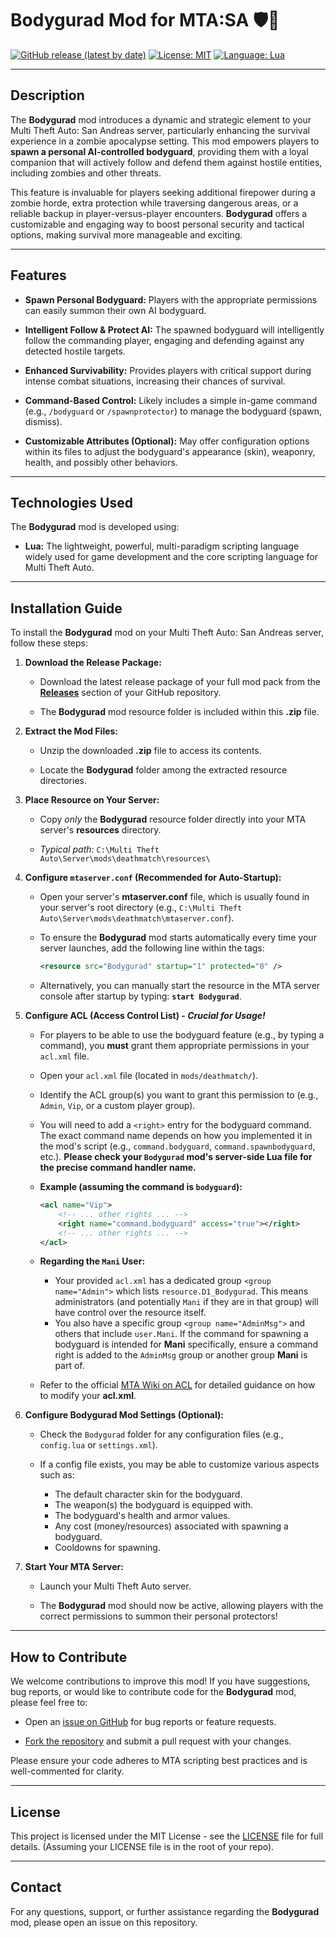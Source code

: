 # Bodygurad Mod for MTA:SA 🛡️🧍

[![GitHub release (latest by date)](https://img.shields.io/github/v/release/Maniseniler/PackZombieMTA)](https://github.com/Maniseniler/PackZombieMTA/releases/latest)
[![License: MIT](https://img.shields.io/badge/License-MIT-yellow.svg)](https://opensource.org/licenses/MIT)
[![Language: Lua](https://img.shields.io/badge/Language-Lua-blue?logo=lua)](https://www.lua.org/)

---

## **Description**

The **Bodygurad** mod introduces a dynamic and strategic element to your Multi Theft Auto: San Andreas server, particularly enhancing the survival experience in a zombie apocalypse setting. This mod empowers players to **spawn a personal AI-controlled bodyguard**, providing them with a loyal companion that will actively follow and defend them against hostile entities, including zombies and other threats.

This feature is invaluable for players seeking additional firepower during a zombie horde, extra protection while traversing dangerous areas, or a reliable backup in player-versus-player encounters. **Bodygurad** offers a customizable and engaging way to boost personal security and tactical options, making survival more manageable and exciting.

---

## **Features**

* **Spawn Personal Bodyguard:** Players with the appropriate permissions can easily summon their own AI bodyguard.

* **Intelligent Follow & Protect AI:** The spawned bodyguard will intelligently follow the commanding player, engaging and defending against any detected hostile targets.

* **Enhanced Survivability:** Provides players with critical support during intense combat situations, increasing their chances of survival.

* **Command-Based Control:** Likely includes a simple in-game command (e.g., `/bodyguard` or `/spawnprotector`) to manage the bodyguard (spawn, dismiss).

* **Customizable Attributes (Optional):** May offer configuration options within its files to adjust the bodyguard's appearance (skin), weaponry, health, and possibly other behaviors.

---

## **Technologies Used**

The **Bodygurad** mod is developed using:

* **Lua:** The lightweight, powerful, multi-paradigm scripting language widely used for game development and the core scripting language for Multi Theft Auto.

---

## **Installation Guide**

To install the **Bodygurad** mod on your Multi Theft Auto: San Andreas server, follow these steps:

1.  **Download the Release Package:**

    * Download the latest release package of your full mod pack from the [**Releases**](https://github.com/Maniseniler/PackZombieMTA/releases) section of your GitHub repository.

    * The **Bodygurad** mod resource folder is included within this **.zip** file.

2.  **Extract the Mod Files:**

    * Unzip the downloaded **.zip** file to access its contents.

    * Locate the **Bodygurad** folder among the extracted resource directories.

3.  **Place Resource on Your Server:**

    * Copy *only* the **Bodygurad** resource folder directly into your MTA server's **resources** directory.

    * *Typical path:* `C:\Multi Theft Auto\Server\mods\deathmatch\resources\`

4.  **Configure `mtaserver.conf` (Recommended for Auto-Startup):**

    * Open your server's **mtaserver.conf** file, which is usually found in your server's root directory (e.g., `C:\Multi Theft Auto\Server\mods\deathmatch\mtaserver.conf`).

    * To ensure the **Bodygurad** mod starts automatically every time your server launches, add the following line within the **<server>** tags:

        ```xml
        <resource src="Bodygurad" startup="1" protected="0" />
        ```

    * Alternatively, you can manually start the resource in the MTA server console after startup by typing: **`start Bodygurad`**.

5.  **Configure ACL (Access Control List) - **_Crucial for Usage!_****

    * For players to be able to use the bodyguard feature (e.g., by typing a command), you **must** grant them appropriate permissions in your `acl.xml` file.

    * Open your `acl.xml` file (located in `mods/deathmatch/`).

    * Identify the ACL group(s) you want to grant this permission to (e.g., `Admin`, `Vip`, or a custom player group).

    * You will need to add a `<right>` entry for the bodyguard command. The exact command name depends on how you implemented it in the mod's script (e.g., `command.bodyguard`, `command.spawnbodyguard`, etc.). **Please check your `Bodygurad` mod's server-side Lua file for the precise command handler name.**

    * **Example (assuming the command is `bodyguard`):**
        ```xml
        <acl name="Vip">
            <!-- ... other rights ... -->
            <right name="command.bodyguard" access="true"></right>
            <!-- ... other rights ... -->
        </acl>
        ```

    * **Regarding the `Mani` User:**
        * Your provided `acl.xml` has a dedicated group `<group name="Admin">` which lists `resource.D1_Bodygurad`. This means administrators (and potentially `Mani` if they are in that group) will have control over the resource itself.
        * You also have a specific group `<group name="AdminMsg">` and others that include `user.Mani`. If the command for spawning a bodyguard is intended for **Mani** specifically, ensure a command right is added to the `AdminMsg` group or another group **Mani** is part of.

    * Refer to the official [MTA Wiki on ACL](https://wiki.multitheftauto.com/wiki/ACL) for detailed guidance on how to modify your **acl.xml**.

6.  **Configure Bodygurad Mod Settings (Optional):**

    * Check the `Bodygurad` folder for any configuration files (e.g., `config.lua` or `settings.xml`).

    * If a config file exists, you may be able to customize various aspects such as:
        * The default character skin for the bodyguard.
        * The weapon(s) the bodyguard is equipped with.
        * The bodyguard's health and armor values.
        * Any cost (money/resources) associated with spawning a bodyguard.
        * Cooldowns for spawning.

7.  **Start Your MTA Server:**

    * Launch your Multi Theft Auto server.

    * The **Bodygurad** mod should now be active, allowing players with the correct permissions to summon their personal protectors!

---

## **How to Contribute**

We welcome contributions to improve this mod! If you have suggestions, bug reports, or would like to contribute code for the **Bodygurad** mod, please feel free to:

* Open an [issue on GitHub](https://github.com/Maniseniler/PackZombieMTA/issues) for bug reports or feature requests.

* [Fork the repository](https://github.com/Maniseniler/PackZombieMTA/fork) and submit a pull request with your changes.

Please ensure your code adheres to MTA scripting best practices and is well-commented for clarity.

---

## **License**

This project is licensed under the MIT License - see the [LICENSE](https://github.com/Maniseniler/PackZombieMTA/blob/main/LICENSE) file for full details. (Assuming your LICENSE file is in the root of your repo).

---

## **Contact**

For any questions, support, or further assistance regarding the **Bodygurad** mod, please open an issue on this repository.
